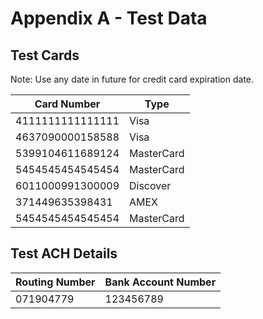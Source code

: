 # Appendix A - Test Data

## Test Cards

Note: Use any date in future for credit card expiration date.

| Card Number      | Type       |
|------------------|------------|
| 4111111111111111 | Visa       |
| 4637090000158588 | Visa       |
| 5399104611689124 | MasterCard |
| 5454545454545454 | MasterCard |
| 6011000991300009 | Discover   |
| 371449635398431  | AMEX       |
| 5454545454545454 | MasterCard |


## Test ACH Details

| Routing Number | Bank Account Number |
|----------------|---------------------|
| 071904779      | 123456789           |
